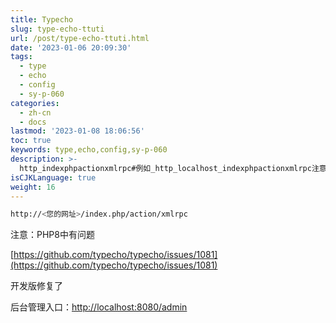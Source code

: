 ```yaml
---
title: Typecho
slug: type-echo-ttuti
url: /post/type-echo-ttuti.html
date: '2023-01-06 20:09:30'
tags:
  - type
  - echo
  - config
  - sy-p-060
categories:
  - zh-cn
  - docs
lastmod: '2023-01-08 18:06:56'
toc: true
keywords: type,echo,config,sy-p-060
description: >-
  http_indexphpactionxmlrpc#例如_http_localhost_indexphpactionxmlrpc注意_php中有问题https_githubcomtypechotypechoissues开发版修复了后台管理入口_http_localhost_admin‍
isCJKLanguage: true
weight: 16
---
```


```bash
http://<您的网址>/index.php/action/xmlrpc

```

注意：PHP8中有问题

[https://github.com/typecho/typecho/issues/1081](https://github.com/typecho/typecho/issues/1081)

开发版修复了

后台管理入口：[http://localhost:8080/admin](http://localhost:8080/admin)

‍
